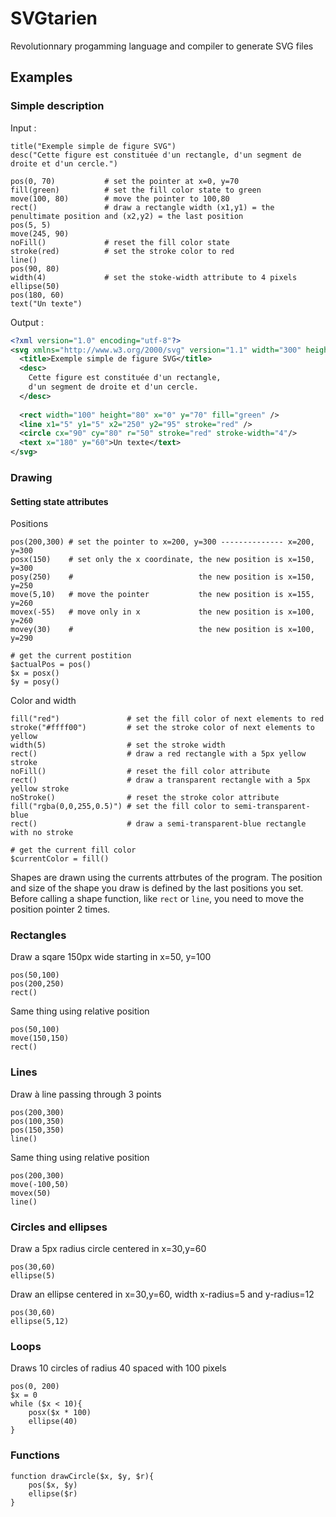 # SVGtarien
Revolutionnary progamming language and compiler to generate SVG files

## Examples

### Simple description

Input :
```
title("Exemple simple de figure SVG")
desc("Cette figure est constituée d'un rectangle, d'un segment de droite et d'un cercle.")

pos(0, 70)           # set the pointer at x=0, y=70
fill(green)          # set the fill color state to green
move(100, 80)        # move the pointer to 100,80
rect()               # draw a rectangle width (x1,y1) = the penultimate position and (x2,y2) = the last position
pos(5, 5)
move(245, 90)
noFill()             # reset the fill color state
stroke(red)          # set the stroke color to red
line()	
pos(90, 80)
width(4)             # set the stoke-width attribute to 4 pixels
ellipse(50)
pos(180, 60)
text("Un texte")
```

Output :
```xml
<?xml version="1.0" encoding="utf-8"?>
<svg xmlns="http://www.w3.org/2000/svg" version="1.1" width="300" height="200">
  <title>Exemple simple de figure SVG</title>
  <desc>
    Cette figure est constituée d'un rectangle,
    d'un segment de droite et d'un cercle.
  </desc>
 
  <rect width="100" height="80" x="0" y="70" fill="green" />
  <line x1="5" y1="5" x2="250" y2="95" stroke="red" />
  <circle cx="90" cy="80" r="50" stroke="red" stroke-width="4"/>
  <text x="180" y="60">Un texte</text>
</svg>
```

### Drawing

#### Setting state attributes

Positions
```
pos(200,300) # set the pointer to x=200, y=300 -------------- x=200, y=300
posx(150)    # set only the x coordinate, the new position is x=150, y=300
posy(250)    #                            the new position is x=150, y=250
move(5,10)   # move the pointer           the new position is x=155, y=260
movex(-55)   # move only in x             the new position is x=100, y=260
movey(30)    #                            the new position is x=100, y=290

# get the current postition
$actualPos = pos()
$x = posx()
$y = posy()
```

Color and width
```
fill("red")               # set the fill color of next elements to red
stroke("#ffff00")         # set the stroke color of next elements to yellow
width(5)                  # set the stroke width
rect()                    # draw a red rectangle with a 5px yellow stroke
noFill()                  # reset the fill color attribute
rect()                    # draw a transparent rectangle with a 5px yellow stroke 
noStroke()                # reset the stroke color attribute
fill("rgba(0,0,255,0.5)") # set the fill color to semi-transparent-blue
rect()                    # draw a semi-transparent-blue rectangle with no stroke

# get the current fill color
$currentColor = fill()
```

Shapes are drawn using the currents attrbutes of the program.
The position and size of the shape you draw is defined by the last positions you set.
Before calling a shape function, like `rect` or `line`, you need to move the position pointer 2 times.

### Rectangles

Draw a sqare 150px wide starting in x=50, y=100  
```
pos(50,100)
pos(200,250)
rect()
```
Same thing using relative position
```
pos(50,100)
move(150,150)
rect()
```

### Lines

Draw à line passing through 3 points
```
pos(200,300)
pos(100,350)
pos(150,350)
line()
```
Same thing using relative position
```
pos(200,300)
move(-100,50)
movex(50)
line()
```

### Circles and ellipses

Draw a 5px radius circle centered in x=30,y=60
```
pos(30,60)
ellipse(5)
```
Draw an ellipse centered in x=30,y=60, width x-radius=5 and y-radius=12
```
pos(30,60)
ellipse(5,12)
```

### Loops

Draws 10 circles of radius 40 spaced with 100 pixels
```
pos(0, 200)
$x = 0
while ($x < 10){
	posx($x * 100)
	ellipse(40)
}
```

### Functions
 
```
function drawCircle($x, $y, $r){
	pos($x, $y)
	ellipse($r)
}
```
